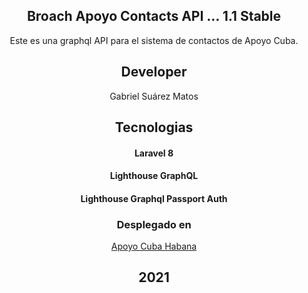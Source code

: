 <div align="center">

## Broach Apoyo Contacts API ... 1.1 Stable

Este es una graphql API para el sistema de contactos de Apoyo Cuba.

## Developer

Gabriel Suárez Matos

## Tecnologias

#### Laravel 8

#### Lighthouse GraphQL

#### Lighthouse Graphql Passport Auth

### Desplegado en

<a href="https://apoyo-cuba-habana.herokuapp.com/">Apoyo Cuba Habana</a>

## 2021

</div>
